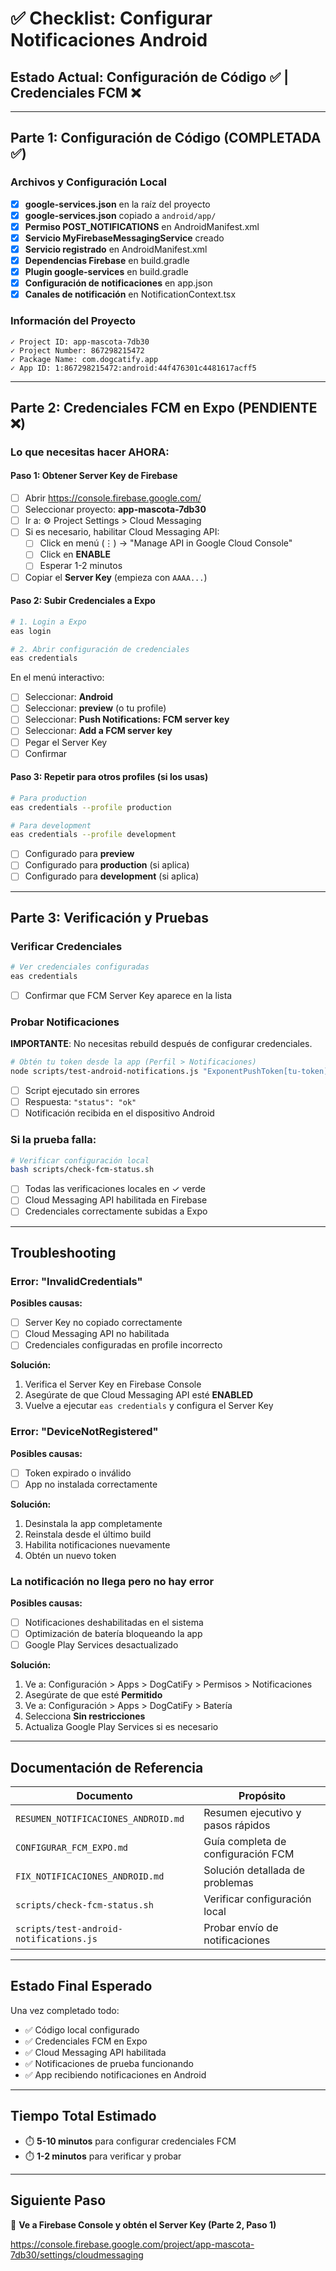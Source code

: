 # ✅ Checklist: Configurar Notificaciones Android

## Estado Actual: Configuración de Código ✅ | Credenciales FCM ❌

---

## Parte 1: Configuración de Código (COMPLETADA ✅)

### Archivos y Configuración Local

- [x] **google-services.json** en la raíz del proyecto
- [x] **google-services.json** copiado a `android/app/`
- [x] **Permiso POST_NOTIFICATIONS** en AndroidManifest.xml
- [x] **Servicio MyFirebaseMessagingService** creado
- [x] **Servicio registrado** en AndroidManifest.xml
- [x] **Dependencias Firebase** en build.gradle
- [x] **Plugin google-services** en build.gradle
- [x] **Configuración de notificaciones** en app.json
- [x] **Canales de notificación** en NotificationContext.tsx

### Información del Proyecto

```
✓ Project ID: app-mascota-7db30
✓ Project Number: 867298215472
✓ Package Name: com.dogcatify.app
✓ App ID: 1:867298215472:android:44f476301c4481617acff5
```

---

## Parte 2: Credenciales FCM en Expo (PENDIENTE ❌)

### Lo que necesitas hacer AHORA:

#### Paso 1: Obtener Server Key de Firebase

- [ ] Abrir https://console.firebase.google.com/
- [ ] Seleccionar proyecto: **app-mascota-7db30**
- [ ] Ir a: ⚙️ Project Settings > Cloud Messaging
- [ ] Si es necesario, habilitar Cloud Messaging API:
  - [ ] Click en menú (⋮) → "Manage API in Google Cloud Console"
  - [ ] Click en **ENABLE**
  - [ ] Esperar 1-2 minutos
- [ ] Copiar el **Server Key** (empieza con `AAAA...`)

#### Paso 2: Subir Credenciales a Expo

```bash
# 1. Login a Expo
eas login

# 2. Abrir configuración de credenciales
eas credentials
```

En el menú interactivo:
- [ ] Seleccionar: **Android**
- [ ] Seleccionar: **preview** (o tu profile)
- [ ] Seleccionar: **Push Notifications: FCM server key**
- [ ] Seleccionar: **Add a FCM server key**
- [ ] Pegar el Server Key
- [ ] Confirmar

#### Paso 3: Repetir para otros profiles (si los usas)

```bash
# Para production
eas credentials --profile production

# Para development
eas credentials --profile development
```

- [ ] Configurado para **preview**
- [ ] Configurado para **production** (si aplica)
- [ ] Configurado para **development** (si aplica)

---

## Parte 3: Verificación y Pruebas

### Verificar Credenciales

```bash
# Ver credenciales configuradas
eas credentials
```

- [ ] Confirmar que FCM Server Key aparece en la lista

### Probar Notificaciones

**IMPORTANTE**: No necesitas rebuild después de configurar credenciales.

```bash
# Obtén tu token desde la app (Perfil > Notificaciones)
node scripts/test-android-notifications.js "ExponentPushToken[tu-token]"
```

- [ ] Script ejecutado sin errores
- [ ] Respuesta: `"status": "ok"`
- [ ] Notificación recibida en el dispositivo Android

### Si la prueba falla:

```bash
# Verificar configuración local
bash scripts/check-fcm-status.sh
```

- [ ] Todas las verificaciones locales en ✓ verde
- [ ] Cloud Messaging API habilitada en Firebase
- [ ] Credenciales correctamente subidas a Expo

---

## Troubleshooting

### Error: "InvalidCredentials"

**Posibles causas:**
- [ ] Server Key no copiado correctamente
- [ ] Cloud Messaging API no habilitada
- [ ] Credenciales configuradas en profile incorrecto

**Solución:**
1. Verifica el Server Key en Firebase Console
2. Asegúrate de que Cloud Messaging API esté **ENABLED**
3. Vuelve a ejecutar `eas credentials` y configura el Server Key

### Error: "DeviceNotRegistered"

**Posibles causas:**
- [ ] Token expirado o inválido
- [ ] App no instalada correctamente

**Solución:**
1. Desinstala la app completamente
2. Reinstala desde el último build
3. Habilita notificaciones nuevamente
4. Obtén un nuevo token

### La notificación no llega pero no hay error

**Posibles causas:**
- [ ] Notificaciones deshabilitadas en el sistema
- [ ] Optimización de batería bloqueando la app
- [ ] Google Play Services desactualizado

**Solución:**
1. Ve a: Configuración > Apps > DogCatiFy > Permisos > Notificaciones
2. Asegúrate de que esté **Permitido**
3. Ve a: Configuración > Apps > DogCatiFy > Batería
4. Selecciona **Sin restricciones**
5. Actualiza Google Play Services si es necesario

---

## Documentación de Referencia

| Documento | Propósito |
|-----------|-----------|
| `RESUMEN_NOTIFICACIONES_ANDROID.md` | Resumen ejecutivo y pasos rápidos |
| `CONFIGURAR_FCM_EXPO.md` | Guía completa de configuración FCM |
| `FIX_NOTIFICACIONES_ANDROID.md` | Solución detallada de problemas |
| `scripts/check-fcm-status.sh` | Verificar configuración local |
| `scripts/test-android-notifications.js` | Probar envío de notificaciones |

---

## Estado Final Esperado

Una vez completado todo:

- ✅ Código local configurado
- ✅ Credenciales FCM en Expo
- ✅ Cloud Messaging API habilitada
- ✅ Notificaciones de prueba funcionando
- ✅ App recibiendo notificaciones en Android

---

## Tiempo Total Estimado

- ⏱️ **5-10 minutos** para configurar credenciales FCM
- ⏱️ **1-2 minutos** para verificar y probar

---

## Siguiente Paso

🚀 **Ve a Firebase Console y obtén el Server Key (Parte 2, Paso 1)**

https://console.firebase.google.com/project/app-mascota-7db30/settings/cloudmessaging
